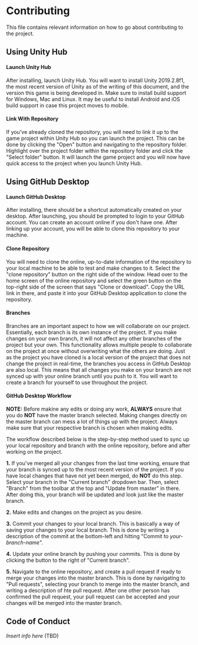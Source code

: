 # Contributing
This file contains relevant information on how to go about contributing to the project.

## Using Unity Hub

#### Launch Unity Hub
After installing, launch Unity Hub. You will want to install Unity 2019.2.8f1, the most recent version of Unity as of the writing of this document, and the version this game is being developed in. Make sure to install build support for Windows, Mac and Linux. It may be useful to install Android and iOS build support in case this project moves to mobile.

#### Link With Repository
If you've already cloned the repository, you will need to link it up to the game project within Unity Hub so you can launch the project. This can be done by clicking the "Open" button and navigating to the repository folder. Highlight over the project folder within the repository folder and click the "Select folder" button. It will launch the game project and you will now have quick access to the project when you launch Unity Hub.

## Using GitHub Desktop

#### Launch GitHub Desktop
After installing, there should be a shortcut automatically created on your desktop. After launching, you should be prompted to login to your GitHub account. You can create an account online if you don't have one. After linking up your account, you will be able to clone this repository to your machine.

#### Clone Repository
You will need to clone the online, up-to-date information of the repository to your local machine to be able to test and make changes to it. Select the "clone repository" button on the right side of the window. Head over to the home screen of the online repository and select the green button on the top-right side of the screen that says "Clone or download". Copy the URL link in there, and paste it into your GitHub Desktop application to clone the repository.

#### Branches

Branches are an important aspect to how we will collaborate on our project. Essentially, each branch is its own instance of the project. If you make changes on your own branch, it will not affect any other branches of the project but your own. This functionality allows multiple people to collaborate on the project at once without overwriting what the others are doing. Just as the project you have cloned is a local version of the project that does not change the project in real-time, the branches you access in GitHub Desktop are also local. This means that all changes you make on your branch are not synced up with your online branch until you push to it. You will want to create a branch for yourself to use throughout the project.

#### GitHub Desktop Workflow

**NOTE:** Before makine any edits or doing any work, **ALWAYS** ensure that you do **NOT** have the master branch selected. Making changes directly on the master branch can mess a lot of things up with the project. Always make sure that your respective branch is chosen when making edits.

The workflow described below is the step-by-step method used to sync up your local repository and branch with the online repository, before and after working on the project.

**1.** If you've merged all your changes from the last time working, ensure that your branch is synced up to the most recent version of the project. If you have local changes that have not yet been merged, do **NOT** do this step. Select your branch in the "Current branch" dropdown bar. Then, select "Branch" from the toolbar at the top and "Update from master" in there. After doing this, your branch will be updated and look just like the master branch.

**2.** Make edits and changes on the project as you desire.

**3.** Commit your changes to your local branch. This is basically a way of saving your changes to your local branch. This is done by writing a description of the commit at the bottom-left and hitting "Commit to *your-branch-name*".

**4.** Update your online branch by pushing your commits. This is done by clicking the button to the right of "Current branch".

**5.** Navigate to the online repository, and create a pull request if ready to merge your changes into the master branch. This is done by navigating to "Pull requests", selecting your branch to merge into the master branch, and writing a description of hte pull request. After one other person has confirmed the pull request, your pull request can be accepted and your changes will be merged into the master branch.

## Code of Conduct

*Insert info here* (TBD)

